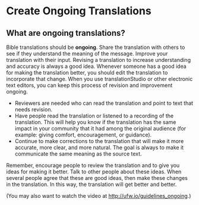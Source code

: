 # Create Ongoing Translations #

## What are ongoing translations? ##


Bible translations should be **ongoing**. Share the translation with others to see if they understand the meaning of the message. Improve your translation with their input. Revising a translation to increase understanding and accuracy is always a good idea. Whenever someone has a good idea for making the translation better, you should edit the translation to incorporate that change. When you use translationStudio or other electronic text editors, you can keep this process of revision and improvement ongoing.

* Reviewers are needed who can read the translation and point to text that needs revision.
* Have people read the translation or listened to a recording of the translation. This will help you know if the translation has the same impact in your community that it had among the original audience (for example: giving comfort, encouragement, or guidance).
* Continue to make corrections to the translation that will make it more accurate, more clear, and more natural. The goal is always to make it communicate the same meaning as the source text.

Remember, encourage people to review the translation and to give you ideas for making it better. Talk to other people about these ideas. When several people agree that these are good ideas, then make these changes in the translation. In this way, the translation will get better and better.

(You may also want to watch the video at http://ufw.io/guidelines_ongoing.)